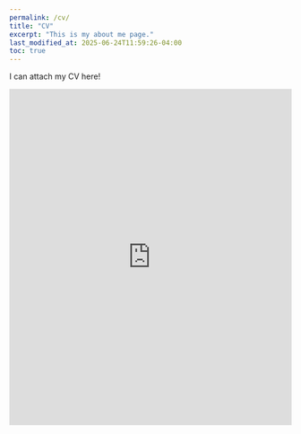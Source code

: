 ```yaml
---
permalink: /cv/
title: "CV"
excerpt: "This is my about me page."
last_modified_at: 2025-06-24T11:59:26-04:00
toc: true
---
```


I can attach my CV here!

<iframe src="https://github.com/jenwalls/jenwalls.github.io/master/_pages/Wallace_CV_2025.pdf" width="100%" height="600px" frameborder="0" allowfullscreen></iframe>

